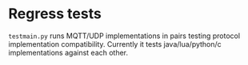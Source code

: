 # Regress tests

```testmain.py``` runs MQTT/UDP implementations in pairs
testing protocol implementation compatibility. Currently
it tests java/lua/python/c implementations against each other.

